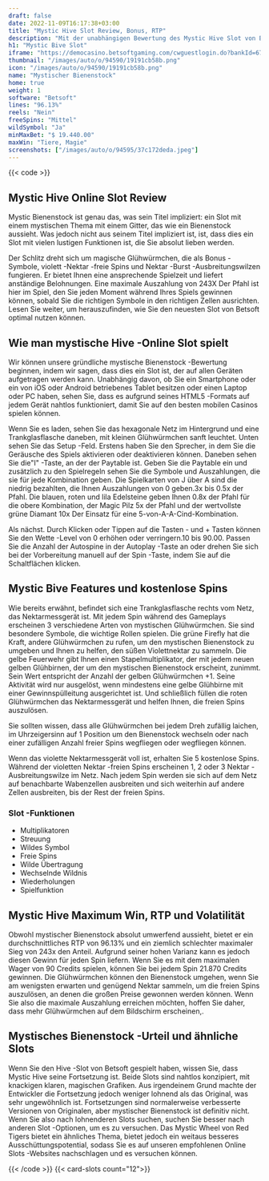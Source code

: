 ```yaml
---
draft: false
date: 2022-11-09T16:17:38+03:00
title: "Mystic Hive Slot Review, Bonus, RTP"
description: "Mit der unabhängigen Bewertung des Mystic Hive Slot von Betsoft können Sie kostenlos oder echtes Geld spielen und hier einen Bonus erhalten!"
h1: "Mystic Bive Slot"
iframe: "https://democasino.betsoftgaming.com/cwguestlogin.do?bankId=675&CDN=AUTO&gameId=835"
thumbnail: "/images/auto/o/94590/19191cb58b.png"
icon: "/images/auto/o/94590/19191cb58b.png"
name: "Mystischer Bienenstock"
home: true
weight: 1
software: "Betsoft"
lines: "96.13%"
reels: "Nein"
freeSpins: "Mittel"
wildSymbol: "Ja"
minMaxBet: "$ 19.440.00"
maxWin: "Tiere, Magie"
screenshots: ["/images/auto/o/94595/37c172deda.jpeg"]
---
```


{{< code >}}<h2>Mystic Hive Online Slot Review</h2><p>Mystic Bienenstock ist genau das, was sein Titel impliziert: ein Slot mit einem mystischen Thema mit einem Gitter, das wie ein Bienenstock aussieht. Was jedoch nicht aus seinem Titel impliziert ist, ist, dass dies ein Slot mit vielen lustigen Funktionen ist, die Sie absolut lieben werden.</p><p>Der Schlitz dreht sich um magische Glühwürmchen, die als Bonus -Symbole, violett -Nektar -freie Spins und Nektar -Burst -Ausbreitungswilzen fungieren. Er bietet Ihnen eine ansprechende Spielzeit und liefert anständige Belohnungen. Eine maximale Auszahlung von 243X Der Pfahl ist hier im Spiel, den Sie jeden Moment während Ihres Spiels gewinnen können, sobald Sie die richtigen Symbole in den richtigen Zellen ausrichten. Lesen Sie weiter, um herauszufinden, wie Sie den neuesten Slot von Betsoft optimal nutzen können.</p><h2>Wie man mystische Hive -Online Slot spielt</h2><p>Wir können unsere gründliche mystische Bienenstock -Bewertung beginnen, indem wir sagen, dass dies ein Slot ist, der auf allen Geräten aufgetragen werden kann. Unabhängig davon, ob Sie ein Smartphone oder ein von iOS oder Android betriebenes Tablet besitzen oder einen Laptop oder PC haben, sehen Sie, dass es aufgrund seines HTML5 -Formats auf jedem Gerät nahtlos funktioniert, damit Sie auf den besten mobilen Casinos spielen können.</p><p>Wenn Sie es laden, sehen Sie das hexagonale Netz im Hintergrund und eine Trankglasflasche daneben, mit kleinen Glühwürmchen sanft leuchtet. Unten sehen Sie das Setup -Feld. Erstens haben Sie den Sprecher, in dem Sie die Geräusche des Spiels aktivieren oder deaktivieren können. Daneben sehen Sie die"I" -Taste, an der der Paytable ist. Geben Sie die Paytable ein und zusätzlich zu den Spielregeln sehen Sie die Symbole und Auszahlungen, die sie für jede Kombination geben. Die Spielkarten von J über A sind die niedrig bezahlten, die Ihnen Auszahlungen von 0 geben.3x bis 0.5x der Pfahl. Die blauen, roten und lila Edelsteine geben Ihnen 0.8x der Pfahl für die obere Kombination, der Magic Pilz 5x der Pfahl und der wertvollste grüne Diamant 10x Der Einsatz für eine 5-von-A-A-Cind-Kombination.</p><p>Als nächst. Durch Klicken oder Tippen auf die Tasten - und + Tasten können Sie den Wette -Level von 0 erhöhen oder verringern.10 bis 90.00. Passen Sie die Anzahl der Autospine in der Autoplay -Taste an oder drehen Sie sich bei der Vorbereitung manuell auf der Spin -Taste, indem Sie auf die Schaltflächen klicken.</p><h2>Mystic Bive Features und kostenlose Spins</h2><p>Wie bereits erwähnt, befindet sich eine Trankglasflasche rechts vom Netz, das Nektarmessgerät ist. Mit jedem Spin während des Gameplays erscheinen 3 verschiedene Arten von mystischen Glühwürmchen. Sie sind besondere Symbole, die wichtige Rollen spielen. Die grüne Firefly hat die Kraft, andere Glühwürmchen zu rufen, um den mystischen Bienenstock zu umgeben und Ihnen zu helfen, den süßen Violettnektar zu sammeln. Die gelbe Feuerwehr gibt Ihnen einen Stapelmultiplikator, der mit jedem neuen gelben Glühbirnen, der um den mystischen Bienenstock erscheint, zunimmt. Sein Wert entspricht der Anzahl der gelben Glühwürmchen +1. Seine Aktivität wird nur ausgelöst, wenn mindestens eine gelbe Glühbirne mit einer Gewinnspülleitung ausgerichtet ist. Und schließlich füllen die roten Glühwürmchen das Nektarmessgerät und helfen Ihnen, die freien Spins auszulösen.</p><p>Sie sollten wissen, dass alle Glühwürmchen bei jedem Dreh zufällig laichen, im Uhrzeigersinn auf 1 Position um den Bienenstock wechseln oder nach einer zufälligen Anzahl freier Spins wegfliegen oder wegfliegen können.</p><p>Wenn das violette Nektarmessgerät voll ist, erhalten Sie 5 kostenlose Spins. Während der violetten Nektar -freien Spins erscheinen 1, 2 oder 3 Nektar -Ausbreitungswilze im Netz. Nach jedem Spin werden sie sich auf dem Netz auf benachbarte Wabenzellen ausbreiten und sich weiterhin auf andere Zellen ausbreiten, bis der Rest der freien Spins.</p><h3>
Slot -Funktionen</h3><ul>
<li></span>
Multiplikatoren</li>
<li></span>
Streuung</li>
<li></span>
Wildes Symbol</li>
<li></span>
Freie Spins</li>
<li></span>
Wilde Übertragung</li>
<li></span>
Wechselnde Wildnis</li>
<li></span>
Wiederholungen</li>
<li></span>
Spielfunktion</li></ul><h2>Mystic Hive Maximum Win, RTP und Volatilität</h2><p>Obwohl mystischer Bienenstock absolut umwerfend aussieht, bietet er ein durchschnittliches RTP von 96.13% und ein ziemlich schlechter maximaler Sieg von 243x den Anteil. Aufgrund seiner hohen Varianz kann es jedoch diesen Gewinn für jeden Spin liefern. Wenn Sie es mit dem maximalen Wager von 90 Credits spielen, können Sie bei jedem Spin 21.870 Credits gewinnen. Die Glühwürmchen können den Bienenstock umgehen, wenn Sie am wenigsten erwarten und genügend Nektar sammeln, um die freien Spins auszulösen, an denen die großen Preise gewonnen werden können. Wenn Sie also die maximale Auszahlung erreichen möchten, hoffen Sie daher, dass mehr Glühwürmchen auf dem Bildschirm erscheinen,.</p><h2>Mystisches Bienenstock -Urteil und ähnliche Slots</h2><p>Wenn Sie den Hive -Slot von Betsoft gespielt haben, wissen Sie, dass Mystic Hive seine Fortsetzung ist. Beide Slots sind nahtlos konzipiert, mit knackigen klaren, magischen Grafiken. Aus irgendeinem Grund machte der Entwickler die Fortsetzung jedoch weniger lohnend als das Original, was sehr ungewöhnlich ist. Fortsetzungen sind normalerweise verbesserte Versionen von Originalen, aber mystischer Bienenstock ist definitiv nicht. Wenn Sie also nach lohnenderen Slots suchen, suchen Sie besser nach anderen Slot -Optionen, um es zu versuchen. Das Mystic Wheel von Red Tigers bietet ein ähnliches Thema, bietet jedoch ein weitaus besseres Ausschüttungspotential, sodass Sie es auf unseren empfohlenen Online Slots -Websites nachschlagen und es versuchen können.</p>{{< /code >}}
{{< card-slots count="12">}}